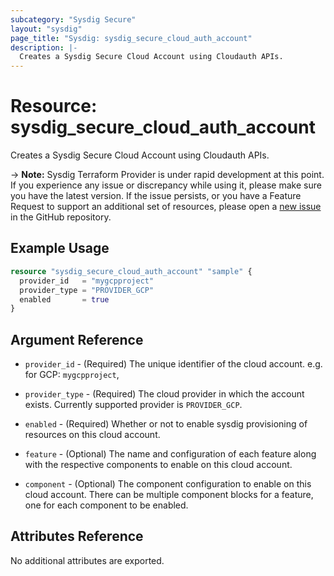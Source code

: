 ```yaml
---
subcategory: "Sysdig Secure"
layout: "sysdig"
page_title: "Sysdig: sysdig_secure_cloud_auth_account"
description: |-
  Creates a Sysdig Secure Cloud Account using Cloudauth APIs.
---
```


# Resource: sysdig_secure_cloud_auth_account

Creates a Sysdig Secure Cloud Account using Cloudauth APIs.

-> **Note:** Sysdig Terraform Provider is under rapid development at this point. If you experience any issue or discrepancy while using it, please make sure you have the latest version. If the issue persists, or you have a Feature Request to support an additional set of resources, please open a [new issue](https://github.com/sysdiglabs/terraform-provider-sysdig/issues/new) in the GitHub repository.

## Example Usage

```terraform
resource "sysdig_secure_cloud_auth_account" "sample" {
  provider_id   = "mygcpproject"
  provider_type = "PROVIDER_GCP"
  enabled       = true
}
```

## Argument Reference

* `provider_id` - (Required) The unique identifier of the cloud account. e.g. for GCP: `mygcpproject`,

* `provider_type` - (Required) The cloud provider in which the account exists. Currently supported provider is `PROVIDER_GCP`.

* `enabled` - (Required) Whether or not to enable sysdig provisioning of resources on this cloud account.

* `feature` - (Optional) The name and configuration of each feature along with the respective components to enable on this cloud account.

* `component` - (Optional) The component configuration to enable on this cloud account. There can be multiple component blocks for a feature, one for each component to be enabled.

## Attributes Reference

No additional attributes are exported.
